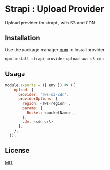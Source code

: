 # Strapi : Upload Provider

Upload provider for strapi , with S3 and CDN

## Installation

Use the package manager [npm](https://www.npmjs.com/) to install provider.

```bash
npm install strapi-provider-upload-aws-s3-cdn
```

## Usage

```javascript
module.exports = ({ env }) => ({
    upload: {
      provider: 'aws-s3-cdn',
      providerOptions: {
        region: <aws-region> ,
        params: {
          Bucket: <bucketName> ,
        },
        cdn: <cdn url>
      },
    },
  });

```


## License
[MIT](https://choosealicense.com/licenses/mit/)
